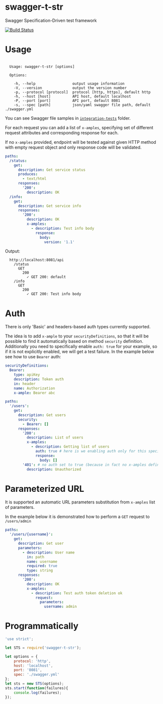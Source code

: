 # swagger-t-str

Swagger Specification-Driven test framework

[![Build Status](https://travis-ci.org/travis-ci/travis-web.svg?branch=master)](https://travis-ci.org/travis-ci/travis-web)

# Usage

```

  Usage: swagger-t-str [options]

  Options:

    -h, --help                 output usage information
    -V, --version              output the version number
    -p, --protocol [protocol]  protocol [http, https], default http
    -h, --host [host]          API host, default localhost
    -P, --port [port]          API port, default 8081
    -s, --spec [path]          json/yaml swagger file path, default ./swagger.yml

```

You can see Swagger file samples in [`integration-tests`](integration-tests) folder.

For each request you can add a list of `x-amples`,
 specifying set of different request attributes and corresponding response for each.

If no `x-amples` provided,
 endpoint will be tested against given HTTP method with empty request object and only response code will be validated.

```yaml
paths:
  /status:
    get:
      description: Get service status
      produces:
        - text/html
      responses:
        '200':
          description: OK
  /info:
    get:
      description: Get service info
      responses:
        '200':
          description: OK
          x-amples:
            - description: Test info body
              response:
                body:
                  version: '1.1'
```

Output:

```spec
  http://localhost:8081/api
    /status
      GET
        200
          ✓ GET 200: default
    /info
      GET
        200
          ✓ GET 200: Test info body
```

# Auth

There is only 'Basic' and headers-based auth types currently supported.

The idea is to add `x-ample` to your `securityDefinitions`,
 so that it will be possible to find it automatically based on method `security` definition.
Additionally you need to specifically enable `auth: true` for your example,
 so if it is not explicitly enabled, we will get a test failure.
In the example below see how to use `Bearer` auth:

```yaml
securityDefinitions:
  Bearer:
    type: apiKey
    description: Token auth
    in: header
    name: Authorization
    x-ample: Bearer abc

paths:
  '/users':
    get:
      description: Get users
      security:
        - Bearer: []
      responses:
        '200':
          description: List of users
          x-amples:
            - description: Getting list of users
              auth: true # here is we enabling auth only for this specific sample
              response:
                body: []
        '401': # no auth set to true (because in fact no x-amples defined) - will not set headers
          description: Unauthorized
```

# Parameterized URL

It is supported an automatic URL parameters substitution from `x-amples` list of parameters.

In the example below it is demonstrated how to perform a `GET` request to `/users/admin`

```yaml
paths:
  '/users/{username}':
    get:
      description: Get user
      parameters:
        - description: User name
          in: path
          name: username
          required: true
          type: string
      responses:
        '200':
          description: OK
          x-amples:
            - description: Test auth token deletion ok
              request:
                parameters:
                  username: admin
```

# Programmatically

```js
'use strict';

let STS = require('swagger-t-str');

let options = {
    protocol: 'http',
    host: 'localhost',
    port: '8081',
    spec: './swagger.yml'
};
let sts = new STS(options);
sts.start(function(failures){
    console.log(failures);
});
```